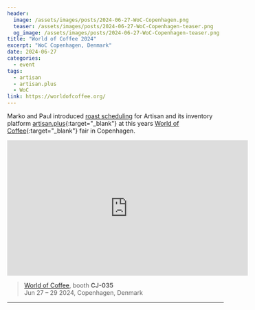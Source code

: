 ```yaml
---
header:
  image: /assets/images/posts/2024-06-27-WoC-Copenhagen.png
  teaser: /assets/images/posts/2024-06-27-WoC-Copenhagen-teaser.png
  og_image: /assets/images/posts/2024-06-27-WoC-Copenhagen-teaser.png
title: "World of Coffee 2024"
excerpt: "WoC Copenhagen, Denmark"
date: 2024-06-27
categories:
  - event
tags: 
  - artisan
  - artisan.plus
  - WoC
link: https://worldofcoffee.org/
---
```


Marko and Paul introduced [roast scheduling](https://doc.artisan.plus/docs/schedule/) for Artisan and its inventory platform [artisan.plus](https://artisan.plus){:target="_blank"} at this years [World of Coffee](https://worldofcoffee.org/){:target="_blank"} fair in Copenhagen. 

<iframe width="560" height="315" src="https://www.youtube.com/embed/o9DhdKJK-oQ" title="YouTube video player" frameborder="0" allow="accelerometer; autoplay; clipboard-write; encrypted-media; gyroscope; picture-in-picture" allowfullscreen></iframe>

> [World of Coffee](https://worldofcoffee.org/), booth **CJ-035**   
Jun 27 – 29 2024, Copenhagen, Denmark

---